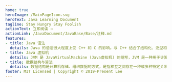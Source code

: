 ```yaml
---
home: true
heroImage: /MainPageIcon.svg
heroText: Java Learning Document
tagline: Stay Hungry Stay Foolish
actionText: 立即阅读 →
actionLink: /JavaDocument/JavaBase/Base/注释.md
features:
- title: Java 语法
  details: Java 的语法很大程度上受 C++ 和 C 的影响。与 C++ 结合了结构化、泛型和面向对象编程的语法不同，Java 几乎完全是作为面向对象的语言构建的。
- title: Java 虚拟机
  details: JVM 是 JavaVirtualMachine (Java虚拟机) 的缩写，JVM 是一种用于计算设备的规范，它是一个虚构出来的计算机，是通过在实际的计算机上仿真模拟各种计算机功能来实现的。
- title: 数据结构与算法
  details: 数据结构是计算机存储、组织数据的方式，是指相互之间存在一种或多种特定关系的数据元素的集合。而且算法则是解决一个特定问题的步骤的集合。
footer: MIT Licensed | Copyright © 2019-Present Lee
---
```


